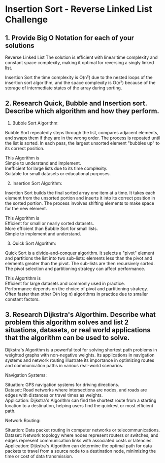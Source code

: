 <h1> Insertion Sort - Reverse Linked List Challenge </h1>


<h2> 1. Provide Big O Notation for each of your solutions</h2>
<p> Reverse Linked List
The solution is efficient with linear time complexity and constant space complexity, making it optimal for reversing a singly linked list.</p>

<p>Insertion Sort 
the time complexity is O(n²) due to the nested loops of the insertion sort algorithm, and the space complexity is O(n²) because of the storage of intermediate states of the array during sorting.</p>

<h2> 2. Research Quick, Bubble and Insertion sort. Describe which algorithm and how they perform.   </h2>

 1. Bubble Sort Algorithm:

Bubble Sort repeatedly steps through the list, compares adjacent elements, and swaps them if they are in the wrong order.
The process is repeated until the list is sorted.
In each pass, the largest unsorted element "bubbles up" to its correct position.<br>

This Algorithm is <br>
Simple to understand and implement.<br>
Inefficient for large lists due to its  time complexity.<br>
Suitable for small datasets or educational purposes.<br>

2. Insertion Sort Algorithm:

Insertion Sort builds the final sorted array one item at a time.
It takes each element from the unsorted portion and inserts it into its correct position in the sorted portion.
The process involves shifting elements to make space for the new element.<br>

This Algorithm is <br>
Efficient for small or nearly sorted datasets.<br>
More efficient than Bubble Sort for small lists.<br>
Simple to implement and understand.<br>

3. Quick Sort Algorithm:

Quick Sort is a divide-and-conquer algorithm. It selects a "pivot" element and partitions the list into two sub-lists: elements less than the pivot and elements greater than the pivot.
The sub-lists are then recursively sorted.
The pivot selection and partitioning strategy can affect performance.<br>

This Algortithm is <br>
Efficient for large datasets and commonly used in practice.<br>
Performance depends on the choice of pivot and partitioning strategy.<br>
Often faster than other O(n log n) algorithms in practice due to smaller constant factors.<br>



<h2> 3. Research Dijkstra's Algorthim. Describe what problem this algorithm solves and list 2 situations, datasets, or real world applications that the algorithm can be used to solve. </h2>
  
   Dijkstra's Algorithm is a powerful tool for solving shortest path problems in weighted graphs with non-negative weights. Its applications in navigation systems and network routing illustrate its importance in optimizing routes and communication paths in various real-world scenarios.

   Navigation Systems:<br>

Situation: GPS navigation systems for driving directions.<br>
Dataset: Road networks where intersections are nodes, and roads are edges with distances or travel times as weights.<br>
Application: Dijkstra's Algorithm can find the shortest route from a starting location to a destination, helping users find the quickest or most efficient path.<br>

Network Routing:<br>

Situation: Data packet routing in computer networks or telecommunications.<br>
Dataset: Network topology where nodes represent routers or switches, and edges represent communication links with associated costs or latencies.<br>
Application: Dijkstra's Algorithm can determine the optimal path for data packets to travel from a source node to a destination node, minimizing the time or cost of data transmission.<br>

  


